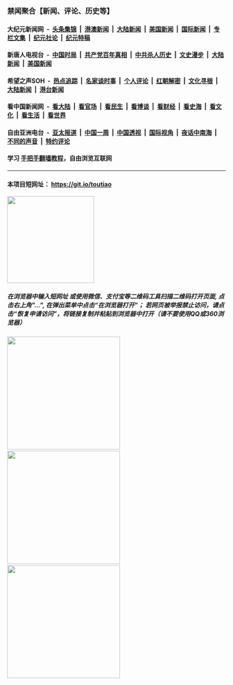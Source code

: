 ### 禁闻聚合【新闻、评论、历史等】

#### 大纪元新闻网 &nbsp;-&nbsp; [头条集锦](indexes/E头条集锦.md?t=02101455) &nbsp;|&nbsp; [港澳新闻](indexes/E港澳新闻.md?t=02101455)  &nbsp;|&nbsp; [大陆新闻](indexes/E大陆新闻.md?t=02101455) &nbsp;|&nbsp; [美国新闻](indexes/E美国新闻.md?t=02101455) &nbsp;|&nbsp; [国际新闻](indexes/E国际新闻.md?t=02101455) &nbsp;|&nbsp; [专栏文集](indexes/E专栏文集.md?t=02101455) &nbsp;|&nbsp; [纪元社论](indexes/E纪元社论.md?t=02101455) &nbsp;|&nbsp; [纪元特稿](indexes/E纪元特稿.md?t=02101455) 

#### 新唐人电视台 &nbsp;-&nbsp; [中国时局](indexes/N中国时局.md?t=02101455) &nbsp;|&nbsp; [共产党百年真相](indexes/N共产党百年真相.md?t=02101455) &nbsp;|&nbsp; [中共杀人历史](indexes/N中共杀人历史.md?t=02101455) &nbsp;|&nbsp; [文史漫步](indexes/N文史漫步.md?t=02101455) &nbsp;|&nbsp; [大陆新闻](indexes/N大陆新闻.md?t=02101455) &nbsp;|&nbsp; [美国新闻](indexes/N美国新闻.md?t=02101455)

#### 希望之声SOH &nbsp;-&nbsp; [热点追踪](indexes/H热点追踪.md?t=02101455) &nbsp;|&nbsp; [名家谈时事](indexes/H名家谈时事.md?t=02101455) &nbsp;|&nbsp; [个人评论](indexes/H个人评论.md?t=02101455)  &nbsp;|&nbsp; [红朝解密](indexes/H红朝解密.md?t=02101455) &nbsp;|&nbsp; [文化寻根](indexes/H文化寻根.md?t=02101455) &nbsp;|&nbsp; [大陆新闻](indexes/H大陆新闻.md?t=02101455) &nbsp;|&nbsp; [港台新闻](indexes/H港台新闻.md?t=02101455)

#### 看中国新闻网 &nbsp;-&nbsp; [看大陆](indexes/S看大陆.md?t=02101455) &nbsp;|&nbsp; [看官场](indexes/S看官场.md?t=02101455) &nbsp;|&nbsp; [看民生](indexes/S看民生.md?t=02101455)  &nbsp;|&nbsp; [看博谈](indexes/S看博谈.md?t=02101455) &nbsp;|&nbsp; [看财经](indexes/S看财经.md?t=02101455) &nbsp;|&nbsp; [看史海](indexes/S看史海.md?t=02101455) &nbsp;|&nbsp; [看文化](indexes/S看文化.md?t=02101455) &nbsp;|&nbsp; [看生活](indexes/S看生活.md?t=02101455) &nbsp;|&nbsp; [看世界](indexes/S看世界.md?t=02101455)

#### 自由亚洲电台 &nbsp;-&nbsp; [亚太报道](indexes/R亚太报道.md?t=02101455) &nbsp;|&nbsp; [中国一周](indexes/R中国一周.md?t=02101455) &nbsp;|&nbsp; [中国透视](indexes/R中国透视.md?t=02101455)  &nbsp;|&nbsp; [国际视角](indexes/R国际视角.md?t=02101455) &nbsp;|&nbsp; [夜话中南海](indexes/R夜话中南海.md?t=02101455) &nbsp;|&nbsp; [不同的声音](indexes/R不同的声音.md?t=02101455) &nbsp;|&nbsp; [特约评论](indexes/R特约评论.md?t=02101455)

#### 学习 [手把手翻墙教程](https://github.com/gfw-breaker/guides/wiki)，自由浏览互联网

----

#### 本项目短网址： https://git.io/toutiao
<img src="https://raw.githubusercontent.com/gfw-breaker/banned-news/master/scripts/img/qr.png" width="200px"/>  

##### 在浏览器中输入短网址 或使用微信、支付宝等二维码工具扫描二维码打开页面, 点击右上角"...", 在弹出菜单中点击“在浏览器打开”； 若网页被举报禁止访问，请点击“恢复申请访问”，将链接复制并粘贴到浏览器中打开（请不要使用QQ或360浏览器）

<img src="https://raw.githubusercontent.com/gfw-breaker/banned-news/master/scripts/img/1.png" width="260px"/> &nbsp; <img src="https://raw.githubusercontent.com/gfw-breaker/banned-news/master/scripts/img/2.png" width="260px"/> &nbsp; <img src="https://raw.githubusercontent.com/gfw-breaker/banned-news/master/scripts/img/3.png" width="260px"/>
